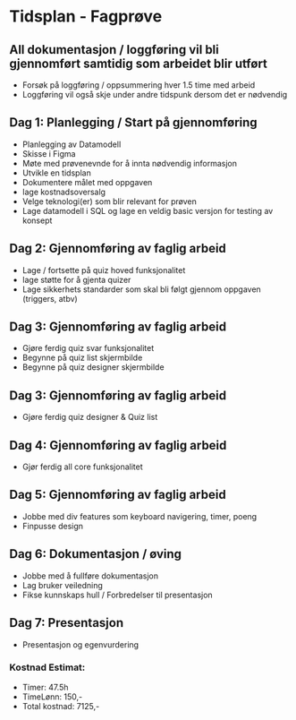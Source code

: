 # Tidsplan - Fagprøve

## All dokumentasjon / loggføring vil bli gjennomført samtidig som arbeidet blir utført
  - Forsøk på loggføring / oppsummering hver 1.5 time med arbeid
  - Loggføring vil også skje under andre tidspunk dersom det er nødvendig

## Dag 1: Planlegging / Start på gjennomføring
  - Planlegging av Datamodell
  - Skisse i Figma
  - Møte med prøvenevnde for å innta nødvendig informasjon
  - Utvikle en tidsplan
  - Dokumentere målet med oppgaven
  - lage kostnadsoversalg
  - Velge teknologi(er) som blir relevant for prøven
  - Lage datamodell i SQL og lage en veldig basic versjon for testing av konsept
    
## Dag 2: Gjennomføring av faglig arbeid 
  - Lage / fortsette på quiz hoved funksjonalitet
  - lage støtte for å gjenta quizer
  - Lage sikkerhets standarder som skal bli følgt gjennom oppgaven (triggers, atbv)
    
## Dag 3: Gjennomføring av faglig arbeid 
  - Gjøre ferdig quiz svar funksjonalitet
  - Begynne på quiz list skjermbilde
  - Begynne på quiz designer skjermbilde

## Dag 3: Gjennomføring av faglig arbeid 
  - Gjøre ferdig quiz designer & Quiz list

## Dag 4: Gjennomføring av faglig arbeid 
  - Gjør ferdig all core funksjonalitet
    
## Dag 5: Gjennomføring av faglig arbeid 
  - Jobbe med div features som keyboard navigering, timer, poeng
  - Finpusse design

## Dag 6: Dokumentasjon / øving 
  - Jobbe med å fullføre dokumentasjon
  - Lag bruker veiledning
  - Fikse kunnskaps hull / Forbredelser til presentasjon

## Dag 7: Presentasjon
  - Presentasjon og egenvurdering

### Kostnad Estimat:
  - Timer: 47.5h
  - TimeLønn: 150,-
  - Total kostnad: 7125,-
